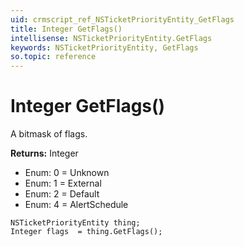```yaml
---
uid: crmscript_ref_NSTicketPriorityEntity_GetFlags
title: Integer GetFlags()
intellisense: NSTicketPriorityEntity.GetFlags
keywords: NSTicketPriorityEntity, GetFlags
so.topic: reference
---
```


# Integer GetFlags()

A bitmask of flags.

**Returns:** Integer

* Enum: 0 = Unknown 
* Enum: 1 = External 
* Enum: 2 = Default 
* Enum: 4 = AlertSchedule 

```crmscript
NSTicketPriorityEntity thing;
Integer flags  = thing.GetFlags();
```

